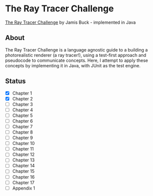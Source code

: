 # The Ray Tracer Challenge
[The Ray Tracer Challenge](http://raytracerchallenge.com/) by Jamis Buck - implemented in Java

## About
The Ray Tracer Challenge is a language agnostic guide to a building a photorealistic renderer (a ray tracer!), using a test-first approach and pseudocode 
to communicate concepts. Here, I attempt to apply these concepts by implementing it in Java, with JUnit as the test engine.

## Status
- [x] Chapter 1
- [x] Chapter 2
- [ ] Chapter 3
- [ ] Chapter 4
- [ ] Chapter 5
- [ ] Chapter 6
- [ ] Chapter 7
- [ ] Chapter 8
- [ ] Chapter 9
- [ ] Chapter 10
- [ ] Chapter 11
- [ ] Chapter 12
- [ ] Chapter 13
- [ ] Chapter 14
- [ ] Chapter 15
- [ ] Chapter 16
- [ ] Chapter 17
- [ ] Appendix 1
